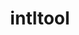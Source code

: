 ---
title: "intltool"
layout: cache
categories: [package, develop-2024-10-06]
meta: {"versions": ["0.51.0"], "compilers": ["gcc@=11.4.0"], "oss": ["ubuntu22.04"], "platforms": ["linux"], "targets": ["x86_64_v3"], "stacks": ["e4s", "root"], "num_specs": 1, "num_specs_by_stack": {"root": 1, "e4s": 1}}
spec_details: [{"hash": "bu2r742ha73a3tjkndsv3nk4oddtr46f", "compiler": "gcc@=11.4.0", "versions": ["0.51.0"], "os": "ubuntu22.04", "platform": "linux", "target": "x86_64_v3", "variants": ["build_system=autotools", "patches=ca9d656"], "stacks": ["root", "e4s"], "size": "-", "tarball": "https://binaries.spack.io/develop-2024-10-06/build_cache/linux-ubuntu22.04-x86_64_v3/gcc-11.4.0/intltool-0.51.0/linux-ubuntu22.04-x86_64_v3-gcc-11.4.0-intltool-0.51.0-bu2r742ha73a3tjkndsv3nk4oddtr46f.spack"}]
---